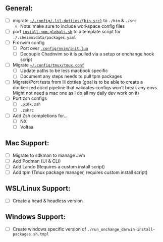 
## General:

- [ ] migrate [`~/.config/.lil-dotties/{bin,src}`](https://github.com/NickLediet/lil-dotties/tree/main/.config/.lil-dotties) to `./bin` & `./src`
    - Note: make sure to include workspace config files
- [ ] port [`install-npm-globals.sh`](https://github.com/NickLediet/lil-dotties/blob/main/.config/.lil-dotties/install-npm-globals.sh) to a template script for `./.chezmoidata/packages.yaml`
- [ ] Fix nvim config
    - [ ] Port over [`.config/nvim/init.lua`](https://github.com/NickLediet/lil-dotties/blob/main/.config/nvim/init.lua)
    - [ ] Decouple Chadnvim so it is pulled via a setup or onchange hook script
- [ ] Migrate [`~/.config/tmux/tmux.conf`](https://github.com/NickLediet/lil-dotties/blob/main/.config/tmux/tmux.conf)
    - [ ] Update paths to be less macbook specific
    - [ ] Document any steps needs to pull tpm packages
- [ ] Migrate/Port tests from lil dotties (goal is to be able to create a dockerized ci/cd pipeline that validates configs won't break any envs. Might not need a mac one as I do all my daily dev work on it)
- [ ] Port zsh configs
    - [ ] `.p10k.zsh`
    - [ ] `.zshrc`
- [ ] Add Zsh completions for...
    - [ ] NX
    - [ ] Voltaa

## Mac Support:

- [ ] Migrate to sdkman to manage Jvm
- [ ] Add Podman (UI & CLI)
- [ ] Add Lando (Requires a custom install script)
- [ ] Add tpm (Tmux package manager, requires custom install script)

## WSL/Linux Support:

- [ ] Create a head & headless version

## Windows Support:
- [ ] Create windows specific version of `./run_onchange_darwin-install-packages.sh.tmpl`


